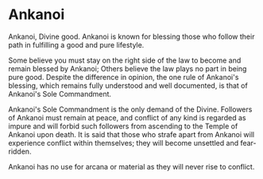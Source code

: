 # Ankanoi

Ankanoi, Divine good. Ankanoi is known for blessing those who follow their path in fulfilling a good and pure lifestyle.

Some believe you must stay on the right side of the law to become and remain blessed by Ankanoi; Others believe the law plays no part in being pure good. Despite the difference in opinion, the one rule of Ankanoi's blessing, which remains fully understood and well documented, is that of Ankanoi's Sole Commandment.

Ankanoi's Sole Commandment is the only demand of the Divine. Followers of Ankanoi must remain at peace, and conflict of any kind is regarded as impure and will forbid such followers from ascending to the Temple of Ankanoi upon death. It is said that those who strafe apart from Ankanoi will experience conflict within themselves; they will become unsettled and fear-ridden.

Ankanoi has no use for arcana or material as they will never rise to conflict.